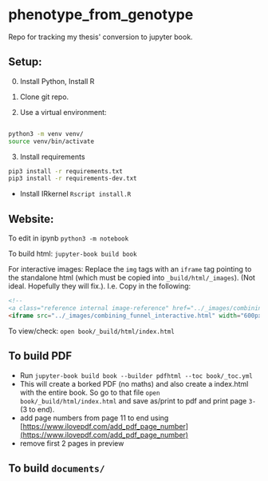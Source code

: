 # phenotype_from_genotype
Repo for tracking my thesis' conversion to jupyter book.

## Setup:

0. Install Python, Install R

1. Clone git repo.

2. Use a virtual environment:
```bash

python3 -m venv venv/
source venv/bin/activate
```

3. Install requirements
```bash
pip3 install -r requirements.txt
pip3 install -r requirements-dev.txt
```

- Install IRkernel 
`Rscript install.R`

## Website:

To edit in ipynb
`python3 -m notebook`


To build html:
`jupyter-book build book`

For interactive images:
Replace the `img` tags with an `iframe` tag pointing to the standalone html (which must be copied into `_build/html/_images`). (Not ideal. Hopefully they will fix.). I.e. Copy in the following:
```html
<!--
<a class="reference internal image-reference" href="../_images/combining_funnel_interactive.html"><img alt="../_images/combining_funnel_interactive.html" src="../_images/combining_funnel_interactive.html" style="height: 150px;" /></a> -->
<iframe src="../_images/combining_funnel_interactive.html" width="600px" height="300px" style="border:none;"></iframe>
```

To view/check:
`open book/_build/html/index.html`

## To build PDF
<!--
`jupyter-book build book --builder pdfhtml`
`jupyter-book build book --builder pdflatex` <- fails
-->

<!--
First build latex:
`jupyter-book build book --builder latex`

Next edit `_build/latex/thesis.tex`:
- Delete the jupyter-book intro
- Delete the biography (auto-generated, so there will be two)
- Make sure anything don't want numbered has a * after it e.g. `\chapter*{Glossary}` 
- Delete everything to do with `\index`
- Interactive figures: add in the static versions
- Code blocks: remove/link to website.

Finally, move to the `latex` directory and run `make`.
-->

<!-- ` jupyter-book build . --builder pdfhtml` (This doesn't work if you have a venv at the moment)-->



- Run `jupyter-book build book --builder pdfhtml --toc book/_toc.yml`
- This will create a borked PDF (no maths) and also create a index.html with the entire book. So go to that file `open book/_build/html/index.html` and save as/print to pdf and print page `3-` (3 to end).
- add page numbers from page 11 to end using [https://www.ilovepdf.com/add_pdf_page_number](https://www.ilovepdf.com/add_pdf_page_number)
- remove first 2 pages in preview

<!-- Note when you make the PDF, it will break the website html (there will be a new pdf html version), so you must then rebuild the normal version `juputer-book build book` -->

## To build `documents/`
